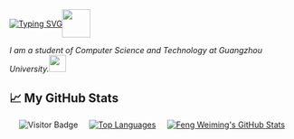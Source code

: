 <div style="display: flex; align-items: center;">
<a href="https://git.io/typing-svg">
    <img src="https://readme-typing-svg.demolab.com?font=Fira+Code&weight=700&size=30&pause=1000&color=000000E4&vCenter=true&multiline=true&repeat=false&random=true&width=510&height=100&lines=Hi%2C+I'm+Feng+Weiming!%F0%9F%91%8B;It+is+nice+to+meet+you+here." alt="Typing SVG" />
</a>
  <img src="https://media.giphy.com/media/mGcNjsfWAjY5AEZNw6/giphy.gif" width="50" />
</div>

<p><em>I am a student of Computer Science and Technology at Guangzhou University.</a><img src="https://media.giphy.com/media/fYSnHlufseco8Fh93Z/giphy.gif" width="30"></em></p>

## &#x1f4c8; My GitHub Stats

<div style="display: flex; justify-content: center; align-items: center; margin-bottom: 20px;">
  <img src="https://visitor-badge.glitch.me/badge?page_id=fengwm64.fengwm64&left_color=green&right_color=red" alt="Visitor Badge" style="margin-right: 20px;" />
  
  <a href="https://github.com/fengwm64/fengwm64" style="margin-right: 20px;">
    <img align="center" src="https://github-readme-stats.vercel.app/api/top-langs/?username=fengwm64&hide=java,html,tex&title_color=ffffff&text_color=c9cacc&icon_color=2bbc8a&bg_color=1d1f21&langs_count=3" alt="Top Languages" />
  </a>
  
  <a href="https://github.com/fengwm64/fengwm64">
    <img align="center" src="https://github-readme-stats.vercel.app/api?username=fengwm64&show_icons=true&line_height=27&count_private=true&title_color=ffffff&text_color=c9cacc&icon_color=2bbc8a&bg_color=1d1f21" alt="Feng Weiming's GitHub Stats" />
  </a>
</div>
